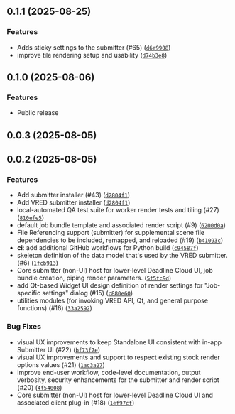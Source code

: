 ## 0.1.1 (2025-08-25)


### Features
* Adds sticky settings to the submitter (#65) ([`d6e9908`](https://github.com/aws-deadline/deadline-cloud-for-vred/commit/d6e9908240cba2154e27d6927c6a3a7da1747118))
* improve tile rendering setup and usability ([`d74b3e8`](https://github.com/aws-deadline/deadline-cloud-for-vred/commit/d74b3e80fd3d703306e03ce7f4e17ff014b7bee3))


## 0.1.0 (2025-08-06)


### Features
* Public release


## 0.0.3 (2025-08-05)




## 0.0.2 (2025-08-05)


### Features
* Add submitter installer (#43) ([`d2804f1`](https://github.com/aws-deadline/deadline-cloud-for-vred/commit/d2804f1e698550e1cd4caa27a9bbb0b218425799))
* Add VRED submitter installer ([`d2804f1`](https://github.com/aws-deadline/deadline-cloud-for-vred/commit/d2804f1e698550e1cd4caa27a9bbb0b218425799))
* local-automated QA test suite for worker render tests and tiling (#27) ([`810efe5`](https://github.com/aws-deadline/deadline-cloud-for-vred/commit/810efe5893f8168ddab20f78fbbdd4228529c647))
* default job bundle template and associated render script (#9) ([`6200d0a`](https://github.com/aws-deadline/deadline-cloud-for-vred/commit/6200d0a462e85cff8129d4cc3a3001e8433c88f3))
* File Referencing support (submitter) for supplemental scene file dependencies to be included, remapped, and reloaded (#19) ([`b41093c`](https://github.com/aws-deadline/deadline-cloud-for-vred/commit/b41093ce65005e98397e340547ea744043763441))
* **ci**: add additional GitHub workflows for Python build ([`c94587f`](https://github.com/aws-deadline/deadline-cloud-for-vred/commit/c94587f69ad54f26fccfbe8b8ca76249ad403768))
* skeleton definition of the data model that's used by the VRED submitter. (#6) ([`1fcb913`](https://github.com/aws-deadline/deadline-cloud-for-vred/commit/1fcb913f54e602b7af2ef5dcc8c3c30be494390c))
* Core submitter (non-UI) host for lower-level Deadline Cloud UI, job bundle creation, piping render parameters. ([`5f5fc9d`](https://github.com/aws-deadline/deadline-cloud-for-vred/commit/5f5fc9d62f8afa36d2d59363bbe75ea4aa55ed94))
* add Qt-based Widget UI design definition of render settings for "Job-specific settings" dialog (#15) ([`c880e60`](https://github.com/aws-deadline/deadline-cloud-for-vred/commit/c880e60a64b9f67c25e3f9dddeb76d6533606866))
* utilities modules (for invoking VRED API, Qt, and general purpose functions) (#16) ([`33a2592`](https://github.com/aws-deadline/deadline-cloud-for-vred/commit/33a259290220823819f5fecfdb047a7eaf671185))

### Bug Fixes
* visual UX improvements to keep Standalone UI consistent with in-app Submitter UI (#22) ([`bf73f7e`](https://github.com/aws-deadline/deadline-cloud-for-vred/commit/bf73f7e2fe657b4045695dff0aa84b4ad89859f5))
* visual UX improvements and support to respect existing stock render options values (#21) ([`1ac3a27`](https://github.com/aws-deadline/deadline-cloud-for-vred/commit/1ac3a27a23fba96a501606980c5567d869d1f1c4))
* improve end-user workflow, code-level documentation, output verbosity, security enhancements for the submitter and render script (#20) ([`4f54008`](https://github.com/aws-deadline/deadline-cloud-for-vred/commit/4f540087f7a67852d2e09a0123ea1ec394cd7d88))
* Core submitter (non-UI) host for lower-level Deadline Cloud UI and associated client plug-in (#18) ([`1ef97cf`](https://github.com/aws-deadline/deadline-cloud-for-vred/commit/1ef97cf23908375042d0cdd347eb39a5441fdc58))

